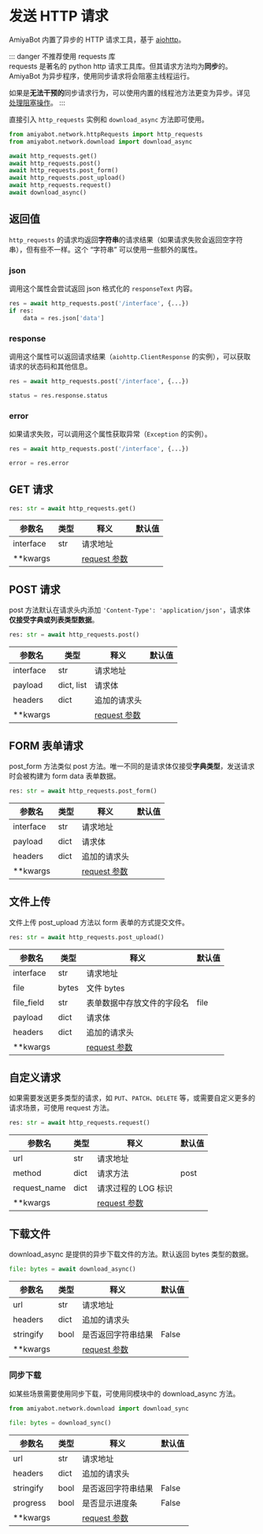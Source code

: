 # 发送 HTTP 请求

AmiyaBot 内置了异步的 HTTP 请求工具，基于 [aiohttp](https://github.com/aio-libs/aiohttp)。

::: danger 不推荐使用 requests 库<br>
requests 是著名的 python http 请求工具库。但其请求方法均为**同步**的。AmiyaBot 为异步程序，使用同步请求将会阻塞主线程运行。

如果是**无法干预的**同步请求行为，可以使用内置的线程池方法更变为异步。详见 [处理阻塞操作](/develop/advanced/blockingIO)。
:::

直接引入 `http_requests` 实例和 `download_async` 方法即可使用。

```python
from amiyabot.network.httpRequests import http_requests
from amiyabot.network.download import download_async

await http_requests.get()
await http_requests.post()
await http_requests.post_form()
await http_requests.post_upload()
await http_requests.request()
await download_async()
```

## 返回值

`http_requests` 的请求均返回**字符串**的请求结果（如果请求失败会返回空字符串），但有些不一样。这个 “字符串” 可以使用一些额外的属性。

### json

调用这个属性会尝试返回 json 格式化的 `responseText` 内容。

```python
res = await http_requests.post('/interface', {...})
if res:
    data = res.json['data']
```

### response

调用这个属性可以返回请求结果（`aiohttp.ClientResponse` 的实例），可以获取请求的状态码和其他信息。

```python
res = await http_requests.post('/interface', {...})

status = res.response.status
```

### error

如果请求失败，可以调用这个属性获取异常（`Exception` 的实例）。

```python
res = await http_requests.post('/interface', {...})

error = res.error
```

## GET 请求

```python
res: str = await http_requests.get()
```

| 参数名       | 类型  | 释义                                                                                   | 默认值 |
|-----------|-----|--------------------------------------------------------------------------------------|-----|
| interface | str | 请求地址                                                                                 |     |
| **kwargs  |     | [request 参数](https://github.com/aio-libs/aiohttp/blob/master/aiohttp/client.py#L316) |     |

## POST 请求

post 方法默认在请求头内添加 `'Content-Type': 'application/json'`，请求体**仅接受字典或列表类型数据**。

```python
res: str = await http_requests.post()
```

| 参数名       | 类型         | 释义                                                                                   | 默认值 |
|-----------|------------|--------------------------------------------------------------------------------------|-----|
| interface | str        | 请求地址                                                                                 |     |
| payload   | dict, list | 请求体                                                                                  |     |
| headers   | dict       | 追加的请求头                                                                               |     |
| **kwargs  |            | [request 参数](https://github.com/aio-libs/aiohttp/blob/master/aiohttp/client.py#L316) |     |

## FORM 表单请求

post_form 方法类似 post 方法。唯一不同的是请求体仅接受**字典类型**，发送请求时会被构建为 form data 表单数据。

```python
res: str = await http_requests.post_form()
```

| 参数名       | 类型   | 释义                                                                                   | 默认值 |
|-----------|------|--------------------------------------------------------------------------------------|-----|
| interface | str  | 请求地址                                                                                 |     |
| payload   | dict | 请求体                                                                                  |     |
| headers   | dict | 追加的请求头                                                                               |     |
| **kwargs  |      | [request 参数](https://github.com/aio-libs/aiohttp/blob/master/aiohttp/client.py#L316) |     |

## 文件上传

文件上传 post_upload 方法以 form 表单的方式提交文件。

```python
res: str = await http_requests.post_upload()
```

| 参数名        | 类型    | 释义                                                                                   | 默认值  |
|------------|-------|--------------------------------------------------------------------------------------|------|
| interface  | str   | 请求地址                                                                                 |      |
| file       | bytes | 文件 bytes                                                                             |      |
| file_field | str   | 表单数据中存放文件的字段名                                                                        | file |
| payload    | dict  | 请求体                                                                                  |      |
| headers    | dict  | 追加的请求头                                                                               |      |
| **kwargs   |       | [request 参数](https://github.com/aio-libs/aiohttp/blob/master/aiohttp/client.py#L316) |      |

## 自定义请求

如果需要发送更多类型的请求，如 `PUT`、`PATCH`、`DELETE` 等，或需要自定义更多的请求场景，可使用 request 方法。

```python
res: str = await http_requests.request()
```

| 参数名          | 类型   | 释义                                                                                   | 默认值  |
|--------------|------|--------------------------------------------------------------------------------------|------|
| url          | str  | 请求地址                                                                                 |      |
| method       | dict | 请求方法                                                                                 | post |
| request_name | dict | 请求过程的 LOG 标识                                                                         |      |
| **kwargs     |      | [request 参数](https://github.com/aio-libs/aiohttp/blob/master/aiohttp/client.py#L316) |      |

## 下载文件

download_async 是提供的异步下载文件的方法。默认返回 bytes 类型的数据。

```python
file: bytes = await download_async()
```

| 参数名       | 类型   | 释义                                                                                   | 默认值   |
|-----------|------|--------------------------------------------------------------------------------------|-------|
| url       | str  | 请求地址                                                                                 |       |
| headers   | dict | 追加的请求头                                                                               |       |
| stringify | bool | 是否返回字符串结果                                                                            | False |
| **kwargs  |      | [request 参数](https://github.com/aio-libs/aiohttp/blob/master/aiohttp/client.py#L316) |       |

### 同步下载

如某些场景需要使用同步下载，可使用同模块中的 download_async 方法。

```python
from amiyabot.network.download import download_sync

file: bytes = download_sync()
```

| 参数名       | 类型   | 释义                                                                          | 默认值   |
|-----------|------|-----------------------------------------------------------------------------|-------|
| url       | str  | 请求地址                                                                        |       |
| headers   | dict | 追加的请求头                                                                      |       |
| stringify | bool | 是否返回字符串结果                                                                   | False |
| progress  | bool | 是否显示进度条                                                                     | False |
| **kwargs  |      | [request 参数](https://github.com/psf/requests/blob/main/requests/api.py#L14) |       |
